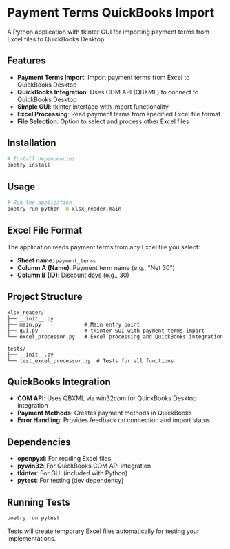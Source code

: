 # Payment Terms QuickBooks Import

A Python application with tkinter GUI for importing payment terms from Excel files to QuickBooks Desktop.

## Features

- **Payment Terms Import**: Import payment terms from Excel to QuickBooks Desktop
- **QuickBooks Integration**: Uses COM API (QBXML) to connect to QuickBooks Desktop
- **Simple GUI**: tkinter interface with import functionality
- **Excel Processing**: Read payment terms from specified Excel file format
- **File Selection**: Option to select and process other Excel files

## Installation

```bash
# Install dependencies
poetry install
```

## Usage

```bash
# Run the application
poetry run python -m xlsx_reader.main
```

## Excel File Format

The application reads payment terms from any Excel file you select:
- **Sheet name**: `payment_terms`
- **Column A (Name)**: Payment term name (e.g., "Net 30")
- **Column B (ID)**: Discount days (e.g., 30)

## Project Structure

```
xlsx_reader/
├── __init__.py
├── main.py              # Main entry point
├── gui.py               # tkinter GUI with payment terms import
└── excel_processor.py   # Excel processing and QuickBooks integration

tests/
├── __init__.py
└── test_excel_processor.py  # Tests for all functions
```

## QuickBooks Integration

- **COM API**: Uses QBXML via win32com for QuickBooks Desktop integration
- **Payment Methods**: Creates payment methods in QuickBooks
- **Error Handling**: Provides feedback on connection and import status

## Dependencies

- **openpyxl**: For reading Excel files
- **pywin32**: For QuickBooks COM API integration
- **tkinter**: For GUI (included with Python)
- **pytest**: For testing (dev dependency)

## Running Tests

```bash
poetry run pytest
```

Tests will create temporary Excel files automatically for testing your implementations.

